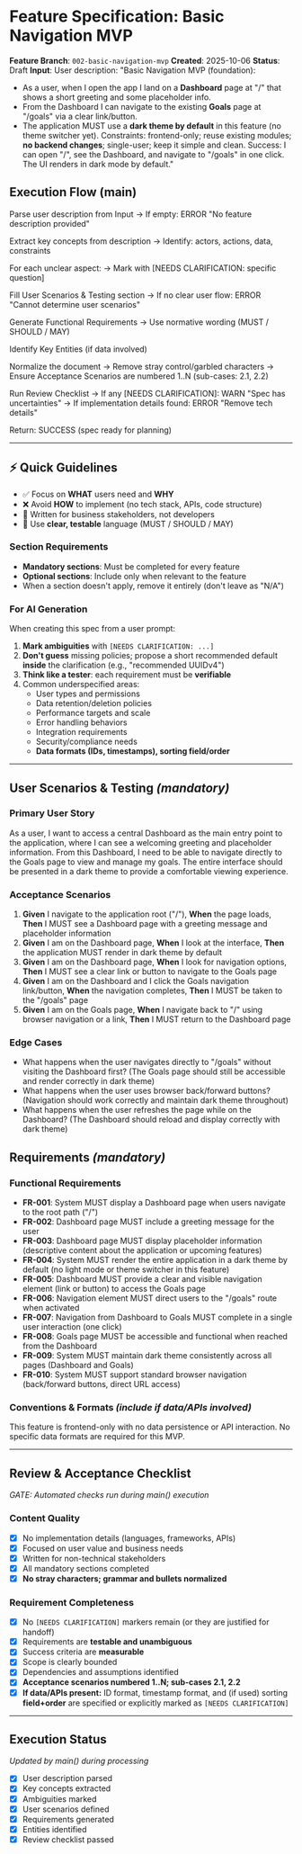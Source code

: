 # Feature Specification: Basic Navigation MVP

**Feature Branch**: `002-basic-navigation-mvp`
**Created**: 2025-10-06
**Status**: Draft
**Input**: User description: "Basic Navigation MVP (foundation):
- As a user, when I open the app I land on a **Dashboard** page at "/" that shows a short greeting and some placeholder info.
- From the Dashboard I can navigate to the existing **Goals** page at "/goals" via a clear link/button.
- The application MUST use a **dark theme by default** in this feature (no theme switcher yet).
Constraints: frontend-only; reuse existing modules; **no backend changes**; single-user; keep it simple and clean.
Success: I can open "/", see the Dashboard, and navigate to "/goals" in one click. The UI renders in dark mode by default."

## Execution Flow (main)
Parse user description from Input
→ If empty: ERROR "No feature description provided"

Extract key concepts from description
→ Identify: actors, actions, data, constraints

For each unclear aspect:
→ Mark with [NEEDS CLARIFICATION: specific question]

Fill User Scenarios & Testing section
→ If no clear user flow: ERROR "Cannot determine user scenarios"

Generate Functional Requirements
→ Use normative wording (MUST / SHOULD / MAY)

Identify Key Entities (if data involved)

Normalize the document
→ Remove stray control/garbled characters
→ Ensure Acceptance Scenarios are numbered 1..N (sub-cases: 2.1, 2.2)

Run Review Checklist
→ If any [NEEDS CLARIFICATION]: WARN "Spec has uncertainties"
→ If implementation details found: ERROR "Remove tech details"

Return: SUCCESS (spec ready for planning)

---

## ⚡ Quick Guidelines
- ✅ Focus on **WHAT** users need and **WHY**
- ❌ Avoid **HOW** to implement (no tech stack, APIs, code structure)
- 👥 Written for business stakeholders, not developers
- 🧭 Use **clear, testable** language (MUST / SHOULD / MAY)

### Section Requirements
- **Mandatory sections**: Must be completed for every feature
- **Optional sections**: Include only when relevant to the feature
- When a section doesn't apply, remove it entirely (don't leave as "N/A")

### For AI Generation
When creating this spec from a user prompt:
1. **Mark ambiguities** with `[NEEDS CLARIFICATION: ...]`
2. **Don't guess** missing policies; propose a short recommended default **inside** the clarification (e.g., "recommended UUIDv4")
3. **Think like a tester**: each requirement must be **verifiable**
4. Common underspecified areas:
   - User types and permissions
   - Data retention/deletion policies
   - Performance targets and scale
   - Error handling behaviors
   - Integration requirements
   - Security/compliance needs
   - **Data formats (IDs, timestamps), sorting field/order**

---

## User Scenarios & Testing *(mandatory)*

### Primary User Story
As a user, I want to access a central Dashboard as the main entry point to the application, where I can see a welcoming greeting and placeholder information. From this Dashboard, I need to be able to navigate directly to the Goals page to view and manage my goals. The entire interface should be presented in a dark theme to provide a comfortable viewing experience.

### Acceptance Scenarios
1. **Given** I navigate to the application root ("/"), **When** the page loads, **Then** I MUST see a Dashboard page with a greeting message and placeholder information
2. **Given** I am on the Dashboard page, **When** I look at the interface, **Then** the application MUST render in dark theme by default
3. **Given** I am on the Dashboard page, **When** I look for navigation options, **Then** I MUST see a clear link or button to navigate to the Goals page
4. **Given** I am on the Dashboard and I click the Goals navigation link/button, **When** the navigation completes, **Then** I MUST be taken to the "/goals" page
5. **Given** I am on the Goals page, **When** I navigate back to "/" using browser navigation or a link, **Then** I MUST return to the Dashboard page

### Edge Cases
- What happens when the user navigates directly to "/goals" without visiting the Dashboard first? (The Goals page should still be accessible and render correctly in dark theme)
- What happens when the user uses browser back/forward buttons? (Navigation should work correctly and maintain dark theme throughout)
- What happens when the user refreshes the page while on the Dashboard? (The Dashboard should reload and display correctly with dark theme)

## Requirements *(mandatory)*

### Functional Requirements
- **FR-001**: System MUST display a Dashboard page when users navigate to the root path ("/")
- **FR-002**: Dashboard page MUST include a greeting message for the user
- **FR-003**: Dashboard page MUST display placeholder information (descriptive content about the application or upcoming features)
- **FR-004**: System MUST render the entire application in a dark theme by default (no light mode or theme switcher in this feature)
- **FR-005**: Dashboard MUST provide a clear and visible navigation element (link or button) to access the Goals page
- **FR-006**: Navigation element MUST direct users to the "/goals" route when activated
- **FR-007**: Navigation from Dashboard to Goals MUST complete in a single user interaction (one click)
- **FR-008**: Goals page MUST be accessible and functional when reached from the Dashboard
- **FR-009**: System MUST maintain dark theme consistently across all pages (Dashboard and Goals)
- **FR-010**: System MUST support standard browser navigation (back/forward buttons, direct URL access)

### Conventions & Formats *(include if data/APIs involved)*
This feature is frontend-only with no data persistence or API interaction. No specific data formats are required for this MVP.

---

## Review & Acceptance Checklist
*GATE: Automated checks run during main() execution*

### Content Quality
- [x] No implementation details (languages, frameworks, APIs)
- [x] Focused on user value and business needs
- [x] Written for non-technical stakeholders
- [x] All mandatory sections completed
- [x] **No stray characters; grammar and bullets normalized**

### Requirement Completeness
- [x] No `[NEEDS CLARIFICATION]` markers remain (or they are justified for handoff)
- [x] Requirements are **testable and unambiguous**
- [x] Success criteria are **measurable**
- [x] Scope is clearly bounded
- [x] Dependencies and assumptions identified
- [x] **Acceptance scenarios numbered 1..N; sub-cases 2.1, 2.2**
- [x] **If data/APIs present:** ID format, timestamp format, and (if used) sorting **field+order** are specified or explicitly marked as `[NEEDS CLARIFICATION]`

---

## Execution Status
*Updated by main() during processing*

- [x] User description parsed
- [x] Key concepts extracted
- [x] Ambiguities marked
- [x] User scenarios defined
- [x] Requirements generated
- [x] Entities identified
- [x] Review checklist passed
